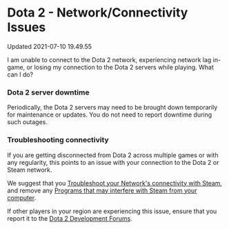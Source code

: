 # Dota 2 - Network/Connectivity Issues
Updated 2021-07-10 19.49.55

I am unable to connect to the Dota 2 network, experiencing network lag in-game, or losing my connection to the Dota 2 servers while playing. What can I do?  
  
### Dota 2 server downtime
Periodically, the Dota 2 servers may need to be brought down temporarily for maintenance or updates. You do not need to report downtime during such outages.  
  
### Troubleshooting connectivity
If you are getting disconnected from Dota 2 across multiple games or with any regularity, this points to an issue with your connection to the Dota 2 or Steam network.  
  
We suggest that you [Troubleshoot your Network's connectivity with Steam](https://help.steampowered.com/en/faqs/view/669A-2F68-D1D1-A5EC), and remove any [Programs that may interfere with Steam from your computer](https://help.steampowered.com/en/faqs/view/1F39-DCB4-FF28-5748).  
  
If other players in your region are experiencing this issue, ensure that you report it to the [Dota 2 Development Forums](http://dev.dota2.com).